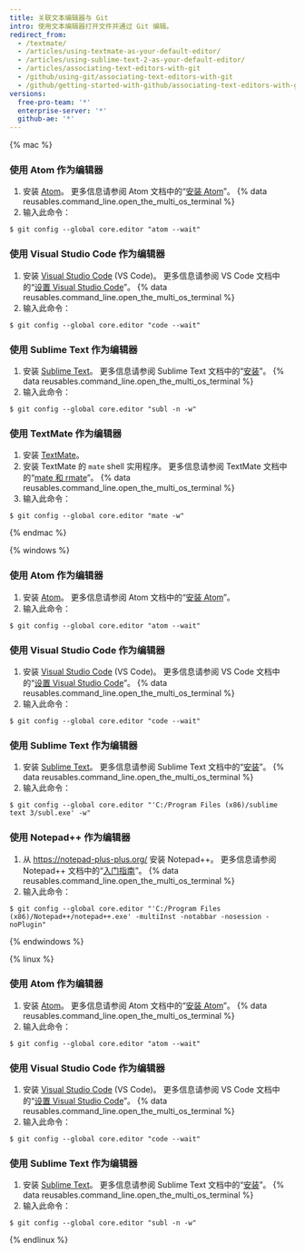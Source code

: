 ```yaml
---
title: 关联文本编辑器与 Git
intro: 使用文本编辑器打开文件并通过 Git 编辑。
redirect_from:
  - /textmate/
  - /articles/using-textmate-as-your-default-editor/
  - /articles/using-sublime-text-2-as-your-default-editor/
  - /articles/associating-text-editors-with-git
  - /github/using-git/associating-text-editors-with-git
  - /github/getting-started-with-github/associating-text-editors-with-git
versions:
  free-pro-team: '*'
  enterprise-server: '*'
  github-ae: '*'
---
```

{% mac %}

### 使用 Atom 作为编辑器

1. 安装 [Atom](https://atom.io/)。 更多信息请参阅 Atom 文档中的“[安装 Atom](https://flight-manual.atom.io/getting-started/sections/installing-atom/)”。
{% data reusables.command_line.open_the_multi_os_terminal %}
3. 输入此命令：
  ```shell
  $ git config --global core.editor "atom --wait"
  ```

### 使用 Visual Studio Code 作为编辑器

1. 安装 [Visual Studio Code](https://code.visualstudio.com/) (VS Code)。 更多信息请参阅 VS Code 文档中的“[设置 Visual Studio Code](https://code.visualstudio.com/Docs/setup/setup-overview)”。
{% data reusables.command_line.open_the_multi_os_terminal %}
3. 输入此命令：
  ```shell
  $ git config --global core.editor "code --wait"
 ```

### 使用 Sublime Text 作为编辑器

1. 安装 [Sublime Text](https://www.sublimetext.com/)。 更多信息请参阅 Sublime Text 文档中的“[安装](https://docs.sublimetext.io/guide/getting-started/installation.html)”。
{% data reusables.command_line.open_the_multi_os_terminal %}
3. 输入此命令：
  ```shell
  $ git config --global core.editor "subl -n -w"
  ```

### 使用 TextMate 作为编辑器

1. 安装 [TextMate](https://macromates.com/)。
2. 安装 TextMate 的 `mate` shell 实用程序。 更多信息请参阅 TextMate 文档中的“[mate 和 rmate](https://macromates.com/blog/2011/mate-and-rmate/)”。
{% data reusables.command_line.open_the_multi_os_terminal %}
4. 输入此命令：
  ```shell
  $ git config --global core.editor "mate -w"
  ```
{% endmac %}

{% windows %}

### 使用 Atom 作为编辑器

1. 安装 [Atom](https://atom.io/)。 更多信息请参阅 Atom 文档中的“[安装 Atom](https://flight-manual.atom.io/getting-started/sections/installing-atom/)”。
3. 输入此命令：
  ```shell
  $ git config --global core.editor "atom --wait"
  ```

### 使用 Visual Studio Code 作为编辑器

1. 安装 [Visual Studio Code](https://code.visualstudio.com/) (VS Code)。 更多信息请参阅 VS Code 文档中的“[设置 Visual Studio Code](https://code.visualstudio.com/Docs/setup/setup-overview)”。
{% data reusables.command_line.open_the_multi_os_terminal %}
3. 输入此命令：
  ```shell
  $ git config --global core.editor "code --wait"
 ```

### 使用 Sublime Text 作为编辑器

1. 安装 [Sublime Text](https://www.sublimetext.com/)。 更多信息请参阅 Sublime Text 文档中的“[安装](https://docs.sublimetext.io/guide/getting-started/installation.html)”。
{% data reusables.command_line.open_the_multi_os_terminal %}
3. 输入此命令：
  ```shell
  $ git config --global core.editor "'C:/Program Files (x86)/sublime text 3/subl.exe' -w"
  ```

### 使用 Notepad++ 作为编辑器

1. 从 https://notepad-plus-plus.org/ 安装 Notepad++。 更多信息请参阅 Notepad++ 文档中的“[入门指南](https://npp-user-manual.org/docs/getting-started/)”。
{% data reusables.command_line.open_the_multi_os_terminal %}
3. 输入此命令：
  ```shell
  $ git config --global core.editor "'C:/Program Files (x86)/Notepad++/notepad++.exe' -multiInst -notabbar -nosession -noPlugin"
  ```
{% endwindows %}

{% linux %}

### 使用 Atom 作为编辑器

1. 安装 [Atom](https://atom.io/)。 更多信息请参阅 Atom 文档中的“[安装 Atom](https://flight-manual.atom.io/getting-started/sections/installing-atom/)”。
{% data reusables.command_line.open_the_multi_os_terminal %}
3. 输入此命令：
  ```shell
  $ git config --global core.editor "atom --wait"
  ```

### 使用 Visual Studio Code 作为编辑器

1. 安装 [Visual Studio Code](https://code.visualstudio.com/) (VS Code)。 更多信息请参阅 VS Code 文档中的“[设置 Visual Studio Code](https://code.visualstudio.com/Docs/setup/setup-overview)”。
{% data reusables.command_line.open_the_multi_os_terminal %}
3. 输入此命令：
  ```shell
  $ git config --global core.editor "code --wait"
 ```

### 使用 Sublime Text 作为编辑器

1. 安装 [Sublime Text](https://www.sublimetext.com/)。 更多信息请参阅 Sublime Text 文档中的“[安装](https://docs.sublimetext.io/guide/getting-started/installation.html)”。
{% data reusables.command_line.open_the_multi_os_terminal %}
3. 输入此命令：
  ```shell
  $ git config --global core.editor "subl -n -w"
  ```

{% endlinux %}
